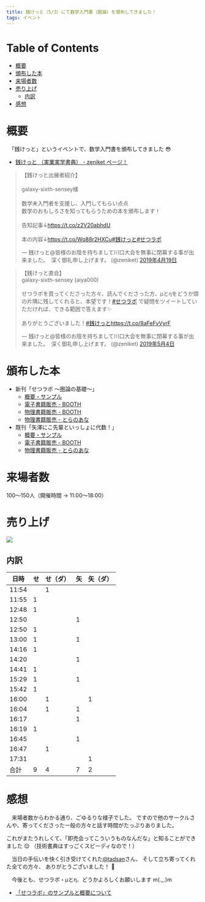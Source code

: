 ```yaml
---
title: 銭けっと（5/3）にて数学入門書（圏論）を頒布してきました！
tags: イベント
---
```


# **Table of Contents**

- [概要](#%E6%A6%82%E8%A6%81)
- [頒布した本](#%E9%A0%92%E5%B8%83%E3%81%97%E3%81%9F%E6%9C%AC)
- [来場者数](#%E6%9D%A5%E5%A0%B4%E8%80%85%E6%95%B0)
- [売り上げ](#%E5%A3%B2%E3%82%8A%E4%B8%8A%E3%81%92)
  - [内訳](#%E5%86%85%E8%A8%B3)
- [感想](#%E6%84%9F%E6%83%B3)

# 概要

　「銭けっと」というイベントで、数学入門書を頒布してきました :flushed:

- [銭けっと （実業実学書典） - zeniket ページ！](https://zeniket.jimdofree.com/)

<blockquote class="twitter-tweet" data-lang="ja"><p lang="ja" dir="ltr">【銭けっと出展者紹介】<br><br>galaxy-sixth-sensey様<br><br>数学未入門者を支援し、入門してもらい点点<br>数学のおもしろさを知ってもらうための本を頒布します！<br><br>告知記事↓<a href="https://t.co/z2V20abhdU">https://t.co/z2V20abhdU</a><br><br>本の内容↓<a href="https://t.co/Wq88r2HXCu">https://t.co/Wq88r2HXCu</a><a href="https://twitter.com/hashtag/%E9%8A%AD%E3%81%91%E3%81%A3%E3%81%A8?src=hash&amp;ref_src=twsrc%5Etfw">#銭けっと</a><a href="https://twitter.com/hashtag/%E3%81%9B%E3%81%A4%E3%83%A9%E3%83%9C?src=hash&amp;ref_src=twsrc%5Etfw">#せつラボ</a></p>&mdash; 銭けっと@皆様のお陰を持ちまして川口大会を無事に閉幕する事が出来ました。　深く御礼申し上げます。 (@zeniket) <a href="https://twitter.com/zeniket/status/1119242568548487168?ref_src=twsrc%5Etfw">2019年4月19日</a></blockquote>

<blockquote class="twitter-tweet" data-lang="ja"><p lang="ja" dir="ltr">【銭けっと直会】<br>galaxy-sixth-sensey (aiya000)<br><br>せつラボを買ってくださった方々、読んでくださった方、μとηをどうか頭の片隅に残してくれると、本望です！<a href="https://twitter.com/hashtag/%E3%81%9B%E3%81%A4%E3%83%A9%E3%83%9C?src=hash&amp;ref_src=twsrc%5Etfw">#せつラボ</a> で疑問をツイートしていただければ、できる範囲で答えます✨<br><br>ありがとうございました！<a href="https://twitter.com/hashtag/%E9%8A%AD%E3%81%91%E3%81%A3%E3%81%A8?src=hash&amp;ref_src=twsrc%5Etfw">#銭けっと</a><a href="https://t.co/8aFeFvVyrF">https://t.co/8aFeFvVyrF</a></p>&mdash; 銭けっと@皆様のお陰を持ちまして川口大会を無事に閉幕する事が出来ました。　深く御礼申し上げます。 (@zeniket) <a href="https://twitter.com/zeniket/status/1124645864599724032?ref_src=twsrc%5Etfw">2019年5月4日</a></blockquote>

# 頒布した本

- 新刊「せつラボ 〜圏論の基礎〜」
    - [概要・サンプル](./2019-03-16-techbookfest6.html)
    - [電子書籍販売 - BOOTH](https://aiya000.booth.pm/items/1298622)
    - [物理書籍販売 - BOOTH](https://aiya000.booth.pm/items/1316747)
    - [物理書籍販売 - とらのあな](https://ec.toranoana.shop/tora/ec/item/040030721516)
- 既刊「矢澤にこ先輩といっしょに代数！」
    - [概要・サンプル](./2018-09-12-techbookfest5.html)
    - [電子書籍販売 - BOOTH](https://aiya000.booth.pm/items/1040121)
    - [物理書籍販売 - とらのあな](https://ec.toranoana.shop/tora/ec/item/040030721521)

# 来場者数

100〜150人（開催時間 -> 11:00〜18:00）

# 売り上げ

![](/2019-05-05-zeniket/sales.png)

## 内訳

| 日時  | せ | せ（ダ） | 矢 | 矢（ダ） |
|-------|----|----------|----|----------|
| 11:54 |    | 1        |    |          |
| 11:55 | 1  |          |    |          |
| 12:48 | 1  |          |    |          |
| 12:50 |    |          | 1  |          |
| 12:50 | 1  |          |    |          |
| 13:00 | 1  |          | 1  |          |
| 14:16 | 1  |          |    |          |
| 14:20 |    |          | 1  |          |
| 14:41 | 1  |          |    |          |
| 15:29 | 1  |          | 1  |          |
| 15:42 | 1  |          |    |          |
| 16:00 |    | 1        |    | 1        |
| 16:04 |    | 1        | 1  |          |
| 16:17 |    |          | 1  |          |
| 16:19 | 1  |          |    |          |
| 16:45 |    |          | 1  |          |
| 16:47 |    | 1        |    |          |
| 17:31 |    |          |    | 1        |
| 合計  | 9  | 4        | 7  | 2        |

# 感想

　来場者数からわかる通り、ごゆるりな様子でした。
ですので他のサークルさんや、寄ってくださった一般の方々と話す時間がたっぷりありました。

これがまたうれしくて、「即売会ってこういうものなんだな」と知ることができました :relieved:
（技術書典はすっごくスピーディなので！）

　当日の手伝いを快く引き受けてくれた[\@tadsan](https://twitter.com/tadsan)さん、
そして立ち寄ってくれた全ての方々、
ありがとうございました！ :dolphin:

　今後とも、せつラボ・μとη、どうかよろしくお願いします m(.\_.)m

- [「せつラボ」のサンプルと概要について](2019-03-16-techbookfest6.html)
